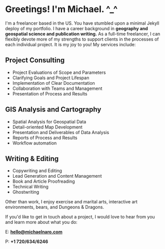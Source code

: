 # Greetings! I'm Michael. ^_^

I'm a freelancer based in the US. You have stumbled upon a minimal Jekyll deploy of my portfolio. I have a career background in **geography and geospatial science and publication writing.** As a full-time freelancer, I can flexibly devote more of my strengths to support clients in the processes of each individual project. It is my joy to you! My services include:

## Project Consulting
- Project Evaluations of Scope and Parameters
- Clarifying Goals and Project Lifespan
- Implementation of Clear Documentation
- Collaboration with Teams and Management
- Presentation of Process and Results
  
## GIS Analysis and Cartography
- Spatial Analysis for Geospatial Data
- Detail-oriented Map Development
- Presentation and Deliverables of Data Analysis 
- Reports of Process and Results
- Workflow automation 
  
## Writing & Editing
- Copywriting and Editing
- Lead Generation and Content Management
- Book and Article Proofreading
- Technical Writing
- Ghostwriting


Other than work, I enjoy exercise and marital arts, interactive art environments, bears, and Dungeons & Dragons.


If you'd like to get in touch about a project, I would love to hear from you and learn more about what you do:

E: **hello@michaelnaro.com**

P: **+1 720/634/6246**


